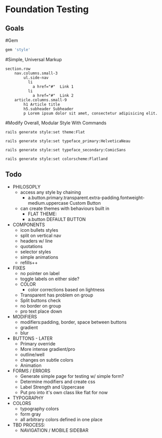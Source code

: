 Foundation Testing
==================

Goals
-----

#Gem
```ruby
gem 'style'
```

#Simple, Universal Markup
```slim
section.row
	nav.columns.small-3
		ul.side-nav
		  li
		    a href="#"  Link 1
		  li
		    a href="#"  Link 2
	article.columns.small-9
		h1 Article title
		h5.subheader Subheader
		p Lorem ipsum dolor sit amet, consectetur adipisicing elit.
```

#Modify Overall, Modular Style With Commands
```console
rails generate style:set theme:Flat
```

```console
rails generate style:set typeface_primary:HelveticaNeau
```

```console
rails generate style:set typeface_secondary:ComicSans
```

```console
rails generate style:set colorscheme:Flatland
```


Todo
----

* PHILOSOPLY
	* access any style by chaining
		* a.button.primary.transparent.extra-padding.fontweight-medium.uppercase Custom Button
	* can create themes with behaviours built in
		* FLAT THEME:
		* a.button DEFAULT BUTTON
* COMPONENTS
	* icon bullets styles
	* split on vertical nav
	* headers w/ line
	* quotations
	* selector styles
	* simple animations
	* refills++
* FIXES
	* no pointer on label
	* toggle labels on either side?
	* COLOR
		* color corrections based on lightness
	* Transparent has problem on group
	* Split buttons check
	* no border on group
	* pro text place down
* MODIFIERS
	* modifiers:padding, border, space between buttons
	* gradient
	* blur
* BUTTONS - LATER
	* Primary override
	* More intense gradient/pro
	* outline/well
	* changes on subtle colors
	* Animation
* FORMS / ERRORS
	* Generate simple page for testing w/ simple form?
	* Determine modifiers and create css
	* Label Strength and Uppercase
	* Put pro into it's own class like flat for now
* TYPOGRAPHY
* COLORS
	* typography colors
	* form gray
	* all arbitrary colors defined in one place
* TBD PROCESS:
	* NAVIGATION / MOBILE SIDEBAR

